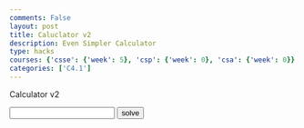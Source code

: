 ```yaml
---
comments: False
layout: post
title: Caluclator v2
description: Even Simpler Calculator
type: hacks
courses: {'csse': {'week': 5}, 'csp': {'week': 0}, 'csa': {'week': 0}}
categories: ['C4.1']
---
```


<h>Calculator v2</h>
<div>
    <input id="input" type="text" onfocus="this.value=''" />
    <button onClick="check()">solve</button>
</div>
<p id="text"></p>

<script>
    function check(){
        "use-strict";
        let problem = document.getElementById("input").value;
        document.getElementById("text").innerText = new Function("return "+problem.replaceAll("^","**"))();
    }
</script>